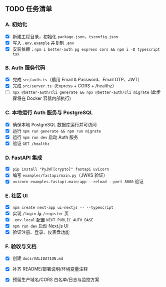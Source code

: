 ## TODO 任务清单

### A. 初始化
- [x] 新建工程目录，初始化 `package.json`、`tsconfig.json`
- [x] 写入 `.env.example` 并复制 `.env`
- [x] 安装依赖：`npm i better-auth pg express cors && npm i -D typescript tsx`

### B. Auth 服务代码
- [x] 完成 `src/auth.ts`（启用 Email & Password、Email OTP、JWT）
- [x] 完成 `src/server.ts`（Express + CORS + /healthz）
- [ ] `npx @better-auth/cli generate && npx @better-auth/cli migrate` (此步骤将在 Docker 容器内部执行)

### C. 本地运行 Auth 服务与 PostgreSQL
- [x] 确保本地 PostgreSQL 数据库运行并可访问
- [x] 运行 `npm run generate && npm run migrate`
- [x] 运行 `npm run dev` 启动 Auth 服务
- [x] 验证 `GET /healthz`

### D. FastAPI 集成
- [x] `pip install "PyJWT[crypto]" fastapi uvicorn`
- [x] 编写 `examples/fastapi/main.py`（JWKS 验证）
- [x] `uvicorn examples.fastapi.main:app --reload --port 8080` 验证

### E. 社区 UI
- [x] `npm create next-app ui-nextjs -- --typescript`
- [x] 实现 `/login` 与 `/register` 页
- [x] `.env.local` 配置 `NEXT_PUBLIC_AUTH_BASE`
- [x] `npm run dev` 启动 Next.js UI
- [x] 验证注册、登录、仪表盘功能

### F. 验收与文档
- [x] 创建 `docs/VALIDATION.md`
- [x] 补齐 README/部署说明/环境变量注释
- [x] 预留生产域名/CORS 白名单/日志与监控方案


